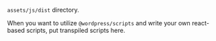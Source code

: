`assets/js/dist` directory.

When you want to utilize `@wordpress/scripts` and
write your own react-based scripts, put transpiled scripts here.
